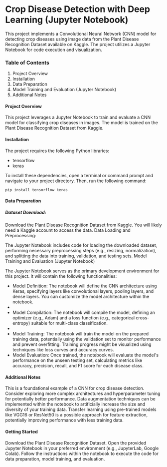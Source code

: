 # Crop Disease Detection with Deep Learning (Jupyter Notebook)
This project implements a Convolutional Neural Network (CNN) model for detecting crop diseases using image data from the Plant Disease Recognition Dataset available on Kaggle. The project utilizes a Jupyter Notebook for code execution and visualization.

### Table of Contents

<ol>
<li>Project Overview</li>
<li>Installation</li>
<li>Data Preparation</li>
<li>Model Training and Evaluation (Jupyter Notebook)</li>
<li>Additional Notes</li>
</ol>

#### Project Overview
This project leverages a Jupyter Notebook to train and evaluate a CNN model for classifying crop diseases in images. The model is trained on the Plant Disease Recognition Dataset from Kaggle.

#### Installation

The project requires the following Python libraries:
<ul>
<li>tensorflow</li>
<li>keras</li>
</ul>
To install these dependencies, open a terminal or command prompt and navigate to your project directory. Then, run the following command:

`pip install tensorflow keras`

#### Data Preparation

##### Dataset Download:

Download the Plant Disease Recognition Dataset from Kaggle. You will likely need a Kaggle account to access the data.
Data Loading and Preprocessing:

The Jupyter Notebook includes code for loading the downloaded dataset, performing necessary preprocessing steps (e.g., resizing, normalization), and splitting the data into training, validation, and testing sets.
Model Training and Evaluation (Jupyter Notebook)

The Jupyter Notebook serves as the primary development environment for this project. It will contain the following functionalities:

<ul>
<li>Model Definition: The notebook will define the CNN architecture using Keras, specifying layers like convolutional layers, pooling layers, and dense layers. You can customize the model architecture within the notebook.<li>
<li>Model Compilation: The notebook will compile the model, defining an optimizer (e.g., Adam) and a loss function (e.g., categorical cross-entropy) suitable for multi-class classification. <li>
<li>Model Training: The notebook will train the model on the prepared training data, potentially using the validation set to monitor performance and prevent overfitting. Training progress might be visualized using techniques like loss curves and accuracy curves. </li>
<li>Model Evaluation: Once trained, the notebook will evaluate the model's performance on the unseen testing set, calculating metrics like accuracy, precision, recall, and F1 score for each disease class.</li>
</ul>


#### Additional Notes

This is a foundational example of a CNN for crop disease detection. Consider exploring more complex architectures and hyperparameter tuning for potentially better performance.
Data augmentation techniques can be implemented within the notebook to artificially increase the size and diversity of your training data.
Transfer learning using pre-trained models like VGG16 or ResNet50 is a possible approach for feature extraction, potentially improving performance with less training data.

#### Getting Started

Download the Plant Disease Recognition Dataset.
Open the provided Jupyter Notebook in your preferred environment (e.g., JupyterLab, Google Colab).
Follow the instructions within the notebook to execute the code for data preparation, model training, and evaluation.